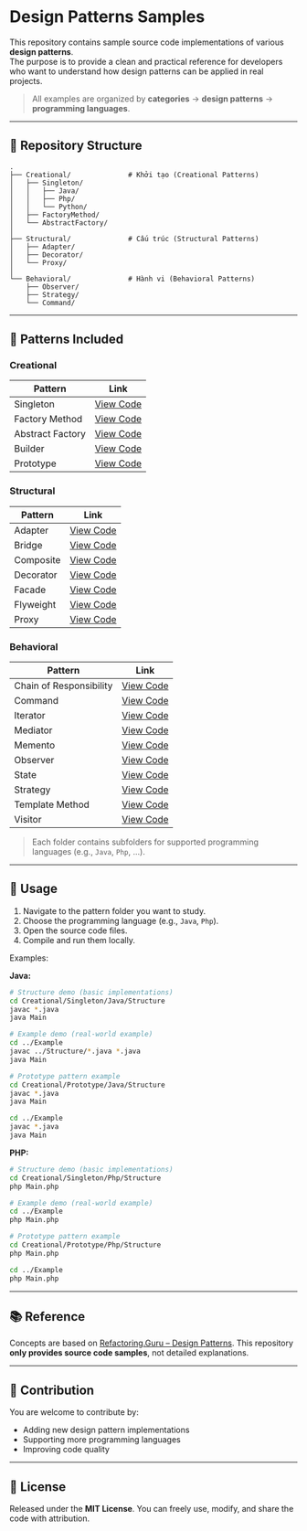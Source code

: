 # Design Patterns Samples

This repository contains sample source code implementations of various **design patterns**.  
The purpose is to provide a clean and practical reference for developers who want to understand how design patterns can be applied in real projects.

> All examples are organized by **categories** → **design patterns** → **programming languages**.

---

## 📂 Repository Structure

```
.
├── Creational/              # Khởi tạo (Creational Patterns)
│   ├── Singleton/
│   │   ├── Java/
│   │   ├── Php/
│   │   └── Python/
│   ├── FactoryMethod/
│   └── AbstractFactory/
│
├── Structural/              # Cấu trúc (Structural Patterns)
│   ├── Adapter/
│   ├── Decorator/
│   └── Proxy/
│
└── Behavioral/              # Hành vi (Behavioral Patterns)
    ├── Observer/
    ├── Strategy/
    └── Command/
````
---

## 📖 Patterns Included

### Creational
| Pattern | Link |
|---------|------|
| Singleton | [View Code](./Creational/Singleton) |
| Factory Method | [View Code](./Creational/FactoryMethod) |
| Abstract Factory | [View Code](./Creational/AbstractFactory) |
| Builder | [View Code](./Creational/Builder) |
| Prototype | [View Code](./Creational/Prototype) |

### Structural
| Pattern | Link |
|---------|------|
| Adapter | [View Code](./Structural/Adapter) |
| Bridge | [View Code](./Structural/Bridge) |
| Composite | [View Code](./Structural/Composite) |
| Decorator | [View Code](./Structural/Decorator) |
| Facade | [View Code](./Structural/Facade) |
| Flyweight | [View Code](./Structural/Flyweight) |
| Proxy | [View Code](./Structural/Proxy) |

### Behavioral
| Pattern | Link |
|---------|------|
| Chain of Responsibility | [View Code](./Behavioral/ChainOfResponsibility) |
| Command | [View Code](./Behavioral/Command) |
| Iterator | [View Code](./Behavioral/Iterator) |
| Mediator | [View Code](./Behavioral/Mediator) |
| Memento | [View Code](./Behavioral/Memento) |
| Observer | [View Code](./Behavioral/Observer) |
| State | [View Code](./Behavioral/State) |
| Strategy | [View Code](./Behavioral/Strategy) |
| Template Method | [View Code](./Behavioral/TemplateMethod) |
| Visitor | [View Code](./Behavioral/Visitor) |

> Each folder contains subfolders for supported programming languages (e.g., `Java`, `Php`, ...).  

---

## 🚀 Usage

1. Navigate to the pattern folder you want to study.  
2. Choose the programming language (e.g., `Java`, `Php`).  
3. Open the source code files.  
4. Compile and run them locally.

Examples:

**Java:**
```bash
# Structure demo (basic implementations)
cd Creational/Singleton/Java/Structure
javac *.java
java Main

# Example demo (real-world example)
cd ../Example
javac ../Structure/*.java *.java
java Main
```

```bash
# Prototype pattern example
cd Creational/Prototype/Java/Structure
javac *.java
java Main

cd ../Example
javac *.java
java Main
```

**PHP:**
```bash
# Structure demo (basic implementations)
cd Creational/Singleton/Php/Structure
php Main.php

# Example demo (real-world example)
cd ../Example
php Main.php
```

```bash
# Prototype pattern example
cd Creational/Prototype/Php/Structure
php Main.php

cd ../Example
php Main.php
```

---

## 📚 Reference

Concepts are based on [Refactoring.Guru – Design Patterns](https://refactoring.guru/design-patterns).
This repository **only provides source code samples**, not detailed explanations.

---

## 🤝 Contribution

You are welcome to contribute by:

* Adding new design pattern implementations
* Supporting more programming languages
* Improving code quality

---

## 📜 License

Released under the **MIT License**.
You can freely use, modify, and share the code with attribution.
